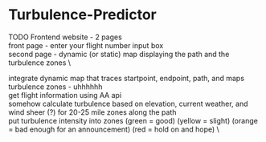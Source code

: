 # Turbulence-Predictor

TODO
Frontend website - 2 pages \
    front page - enter your flight number input box \
    second page - dynamic (or static) map displaying the path and the turbulence zones \

integrate dynamic map that traces startpoint, endpoint, path, and maps turbulence zones - uhhhhhh \
get flight information using AA api \
somehow calculate turbulence based on elevation, current weather, and wind sheer (?) for 20-25 mile zones along the path \
put turbulence intensity into zones (green = good) (yellow = slight) (orange = bad enough for an announcement) (red = hold on and hope) \
